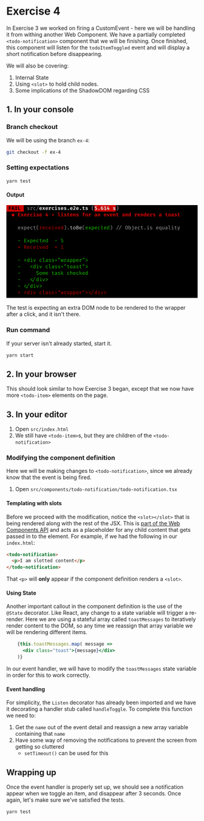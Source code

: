 # Exercise 4

In Exercise 3 we worked on firing a CustomEvent - here we will be handling it from withing another Web Component. We have a partially completed `<todo-notification>` component that we will be finishing. Once finished, this component will listen for the `todoItemToggled` event and will display a short notification before disappearing.

We will also be covering:

1. Internal State
1. Using `<slot>` to hold child nodes.
1. Some implications of the ShadowDOM regarding CSS

## 1. In your console

### Branch checkout

We will be using the branch `ex-4`:

```bash
git checkout -f ex-4
```

### Setting expectations

```bash
yarn test
```

#### Output

![Exercise 4 output](./img/ex_4_output.png)

The test is expecting an extra DOM node to be rendered to the wrapper after a click, and it isn't there.

### Run command

If your server isn't already started, start it.

```bash
yarn start
```

## 2. In your browser

This should look similar to how Exercise 3 began, except that we now have more `<todo-item>` elements on the page.

## 3. In your editor

1. Open `src/index.html`
1. We still have `<todo-item>`s, but they are children of the `<todo-notification>`

### Modifying the component definition

Here we will be making changes to `<todo-notification>`, since we already know that the event is being fired.

1. Open `src/components/todo-notification/todo-notification.tsx`

#### Templating with slots

Before we proceed with the modification, notice the `<slot></slot>` that is being rendered along with the rest of the JSX. This is [part of the Web Components API](https://developer.mozilla.org/en-US/docs/Web/Web_Components/Using_templates_and_slots) and acts as a placeholder for any child content that gets passed in to the element. For example, if we had the following in our `index.html`:

```html
<todo-notification>
  <p>I am slotted content</p>
</todo-notification>
```

That `<p>` will **only** appear if the component definition renders a `<slot>`.

#### Using State

Another important callout in the component definition is the use of the `@State` decorator. Like React, any change to a state variable will trigger a re-render. Here we are using a stateful array called `toastMessages` to iteratively render content to the DOM, so any time we reassign that array variable we will be rendering different items.

```jsx
    {this.toastMessages.map( message =>
      <div class="toast">{message}</div>
    )}
```

In our event handler, we will have to modify the `toastMessages` state variable in order for this to work correctly.

#### Event handling

For simplicity, the `Listen` decorator has already been imported and we have it decorating a handler stub called `handleToggle`. To complete this function we need to:

1. Get the `name` out of the event detail and reassign a new array variable containing that `name`
1. Have some way of removing the notifications to prevent the screen from getting so cluttered
    - `setTimeout()` can be used for this


## Wrapping up

Once the event handler is properly set up, we should see a notification appear when we toggle an item, and disappear after 3 seconds. Once again, let's make sure we've satisfied the tests.

```bash
yarn test
```

